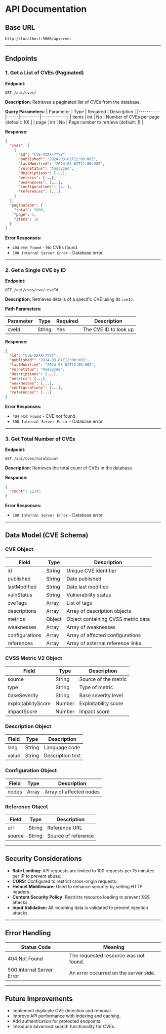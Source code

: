 # API Documentation

## Base URL

```
http://localhost:5000/api/cves
```

---

## Endpoints

### 1. Get a List of CVEs (Paginated)

**Endpoint:**

```
GET /api/cves/
```

**Description:** Retrieves a paginated list of CVEs from the database.

**Query Parameters:**
| Parameter | Type | Required | Description |
|-----------|------|----------|-------------|
| items | int | No | Number of CVEs per page (default: 10) |
| page | int | No | Page number to retrieve (default: 1) |

**Response:**

```json
{
  "cves": [
    {
      "id": "CVE-XXXX-YYYY",
      "published": "2024-03-01T12:00:00Z",
      "lastModified": "2024-03-02T12:00:00Z",
      "vulnStatus": "Analyzed",
      "descriptions": [...],
      "metrics": {...},
      "weaknesses": [...],
      "configurations": [...],
      "references": [...]
    }
  ],
  "pagination": {
    "total": 1000,
    "page": 1,
    "items": 10
  }
}
```

**Error Responses:**

- `404 Not Found` - No CVEs found.
- `500 Internal Server Error` - Database error.

---

### 2. Get a Single CVE by ID

**Endpoint:**

```
GET /api/cves/cve/:cveId
```

**Description:** Retrieves details of a specific CVE using its `cveId`.

**Path Parameters:**

| Parameter | Type | Required | Description |
|-----------|------|----------|-------------|
| cveId | String | Yes | The CVE ID to look up |

**Response:**

```json
{
  "id": "CVE-XXXX-YYYY",
  "published": "2024-03-01T12:00:00Z",
  "lastModified": "2024-03-02T12:00:00Z",
  "vulnStatus": "Analyzed",
  "descriptions": [...],
  "metrics": {...},
  "weaknesses": [...],
  "configurations": [...],
  "references": [...]
}
```

**Error Responses:**

- `404 Not Found` - CVE not found.
- `500 Internal Server Error` - Database error.

---

### 3. Get Total Number of CVEs

**Endpoint:**

```
GET /api/cves/totalCount
```

**Description:** Retrieves the total count of CVEs in the database.

**Response:**

```json
{
  "count": 12345
}
```

**Error Responses:**

- `500 Internal Server Error` - Database error.

---

## Data Model (CVE Schema)

### **CVE Object**

| Field          | Type   | Description                        |
| -------------- | ------ | ---------------------------------- |
| id             | String | Unique CVE identifier              |
| published      | String | Date published                     |
| lastModified   | String | Date last modified                 |
| vulnStatus     | String | Vulnerability status               |
| cveTags        | Array  | List of tags                       |
| descriptions   | Array  | Array of description objects       |
| metrics        | Object | Object containing CVSS metric data |
| weaknesses     | Array  | Array of weaknesses                |
| configurations | Array  | Array of affected configurations   |
| references     | Array  | Array of external reference links  |

### **CVSS Metric V2 Object**

| Field               | Type   | Description          |
| ------------------- | ------ | -------------------- |
| source              | String | Source of the metric |
| type                | String | Type of metric       |
| baseSeverity        | String | Base severity level  |
| exploitabilityScore | Number | Exploitability score |
| impactScore         | Number | Impact score         |

### **Description Object**

| Field | Type   | Description      |
| ----- | ------ | ---------------- |
| lang  | String | Language code    |
| value | String | Description text |

### **Configuration Object**

| Field | Type  | Description             |
| ----- | ----- | ----------------------- |
| nodes | Array | Array of affected nodes |

### **Reference Object**

| Field  | Type   | Description         |
| ------ | ------ | ------------------- |
| url    | String | Reference URL       |
| source | String | Source of reference |

---

## Security Considerations

- **Rate Limiting:** API requests are limited to 100 requests per 15 minutes per IP to prevent abuse.
- **CORS:** Configured to restrict cross-origin requests.
- **Helmet Middleware:** Used to enhance security by setting HTTP headers.
- **Content Security Policy:** Restricts resource loading to prevent XSS attacks.
- **Input Validation:** All incoming data is validated to prevent injection attacks.

---

## Error Handling

| Status Code               | Meaning                               |
| ------------------------- | ------------------------------------- |
| 404 Not Found             | The requested resource was not found. |
| 500 Internal Server Error | An error occurred on the server side. |

---

## Future Improvements

- Implement duplicate CVE detection and removal.
- Improve API performance with indexing and caching.
- Add authentication for protected endpoints.
- Introduce advanced search functionality for CVEs.
